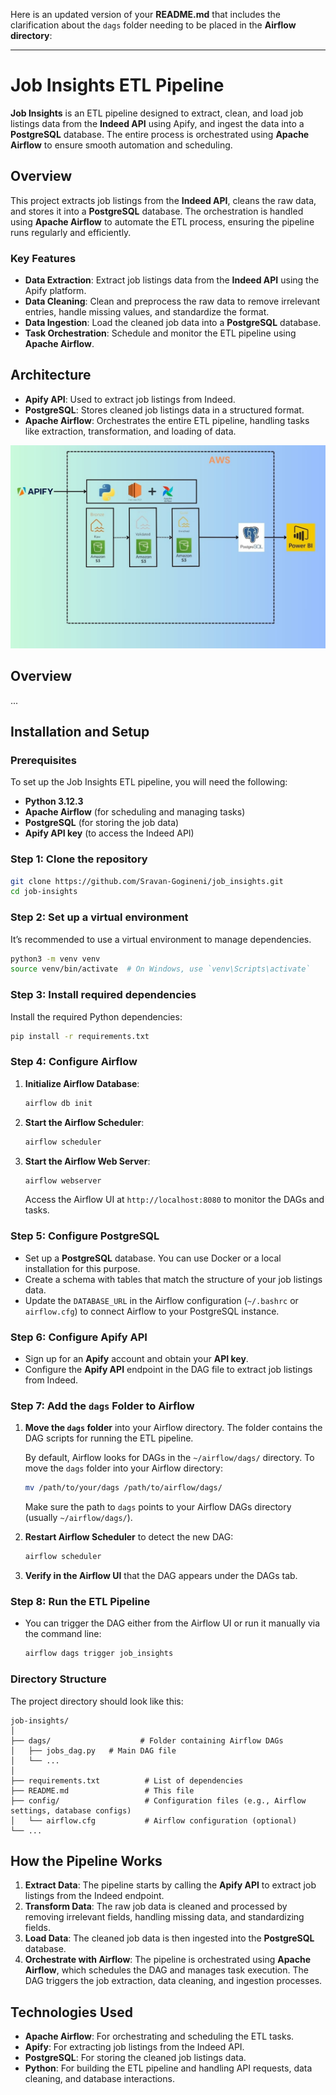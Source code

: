 Here is an updated version of your **README.md** that includes the clarification about the `dags` folder needing to be placed in the **Airflow directory**:

---

# Job Insights ETL Pipeline

**Job Insights** is an ETL pipeline designed to extract, clean, and load job listings data from the **Indeed API** using Apify, and ingest the data into a **PostgreSQL** database. The entire process is orchestrated using **Apache Airflow** to ensure smooth automation and scheduling.

## Overview

This project extracts job listings from the **Indeed API**, cleans the raw data, and stores it into a **PostgreSQL** database. The orchestration is handled using **Apache Airflow** to automate the ETL process, ensuring the pipeline runs regularly and efficiently.

### Key Features
- **Data Extraction**: Extract job listings data from the **Indeed API** using the Apify platform.
- **Data Cleaning**: Clean and preprocess the raw data to remove irrelevant entries, handle missing values, and standardize the format.
- **Data Ingestion**: Load the cleaned job data into a **PostgreSQL** database.
- **Task Orchestration**: Schedule and monitor the ETL pipeline using **Apache Airflow**.

## Architecture

- **Apify API**: Used to extract job listings from Indeed.
- **PostgreSQL**: Stores cleaned job listings data in a structured format.
- **Apache Airflow**: Orchestrates the entire ETL pipeline, handling tasks like extraction, transformation, and loading of data.


![Architecture Diagram](https://github.com/Sravan-Gogineni/job_insights/blob/main/ETl-Architecture.jpg)

## Overview
...

## Installation and Setup

### Prerequisites

To set up the Job Insights ETL pipeline, you will need the following:

- **Python 3.12.3**
- **Apache Airflow** (for scheduling and managing tasks)
- **PostgreSQL** (for storing the job data)
- **Apify API key** (to access the Indeed API)

### Step 1: Clone the repository

```bash
git clone https://github.com/Sravan-Gogineni/job_insights.git
cd job-insights
```

### Step 2: Set up a virtual environment

It’s recommended to use a virtual environment to manage dependencies.

```bash
python3 -m venv venv
source venv/bin/activate  # On Windows, use `venv\Scripts\activate`
```

### Step 3: Install required dependencies

Install the required Python dependencies:

```bash
pip install -r requirements.txt
```

### Step 4: Configure Airflow

1. **Initialize Airflow Database**:

   ```bash
   airflow db init
   ```

2. **Start the Airflow Scheduler**:

   ```bash
   airflow scheduler
   ```

3. **Start the Airflow Web Server**:

   ```bash
   airflow webserver
   ```

   Access the Airflow UI at `http://localhost:8080` to monitor the DAGs and tasks.

### Step 5: Configure PostgreSQL

- Set up a **PostgreSQL** database. You can use Docker or a local installation for this purpose.
- Create a schema with tables that match the structure of your job listings data.
- Update the `DATABASE_URL` in the Airflow configuration (`~/.bashrc` or `airflow.cfg`) to connect Airflow to your PostgreSQL instance.

### Step 6: Configure Apify API

- Sign up for an **Apify** account and obtain your **API key**.
- Configure the **Apify API** endpoint in the DAG file to extract job listings from Indeed.

### Step 7: Add the `dags` Folder to Airflow

1. **Move the `dags` folder** into your Airflow directory. The folder contains the DAG scripts for running the ETL pipeline.

   By default, Airflow looks for DAGs in the `~/airflow/dags/` directory. To move the `dags` folder into your Airflow directory:

   ```bash
   mv /path/to/your/dags /path/to/airflow/dags/
   ```

   Make sure the path to `dags` points to your Airflow DAGs directory (usually `~/airflow/dags/`).

2. **Restart Airflow Scheduler** to detect the new DAG:

   ```bash
   airflow scheduler
   ```

3. **Verify in the Airflow UI** that the DAG appears under the DAGs tab.

### Step 8: Run the ETL Pipeline

- You can trigger the DAG either from the Airflow UI or run it manually via the command line:

  ```bash
  airflow dags trigger job_insights
  ```

### Directory Structure

The project directory should look like this:

```
job-insights/
│
├── dags/                    # Folder containing Airflow DAGs
│   ├── jobs_dag.py   # Main DAG file
│   └── ...
│
├── requirements.txt          # List of dependencies
├── README.md                 # This file
├── config/                   # Configuration files (e.g., Airflow settings, database configs)
│   └── airflow.cfg           # Airflow configuration (optional)
└── ...
```

## How the Pipeline Works

1. **Extract Data**: The pipeline starts by calling the **Apify API** to extract job listings from the Indeed endpoint.
2. **Transform Data**: The raw job data is cleaned and processed by removing irrelevant fields, handling missing data, and standardizing fields.
3. **Load Data**: The cleaned job data is then ingested into the **PostgreSQL** database.
4. **Orchestrate with Airflow**: The pipeline is orchestrated using **Apache Airflow**, which schedules the DAG and manages task execution. The DAG triggers the job extraction, data cleaning, and ingestion processes.

## Technologies Used

- **Apache Airflow**: For orchestrating and scheduling the ETL tasks.
- **Apify**: For extracting job listings from the Indeed API.
- **PostgreSQL**: For storing the cleaned job listings data.
- **Python**: For building the ETL pipeline and handling API requests, data cleaning, and database interactions.


